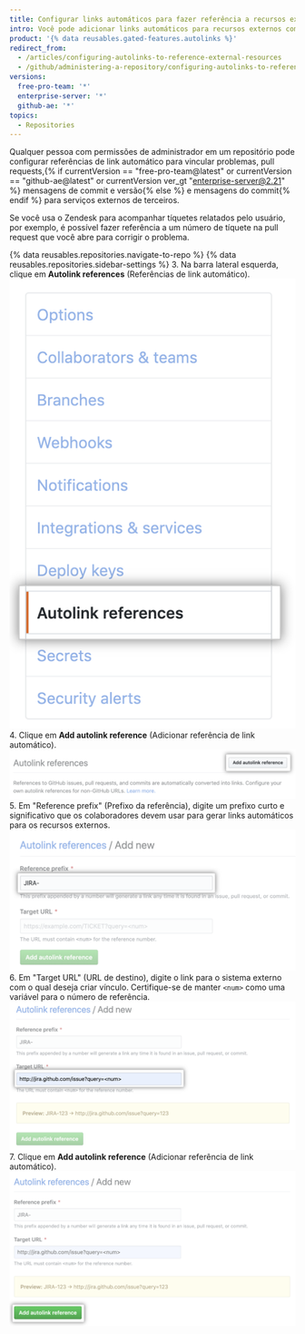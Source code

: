 ```yaml
---
title: Configurar links automáticos para fazer referência a recursos externos
intro: Você pode adicionar links automáticos para recursos externos como problemas do JIRA e tíquetes do Zendesk a fim de ajudar a otimizar o fluxo de trabalho.
product: '{% data reusables.gated-features.autolinks %}'
redirect_from:
  - /articles/configuring-autolinks-to-reference-external-resources
  - /github/administering-a-repository/configuring-autolinks-to-reference-external-resources
versions:
  free-pro-team: '*'
  enterprise-server: '*'
  github-ae: '*'
topics:
  - Repositories
---
```


Qualquer pessoa com permissões de administrador em um repositório pode configurar referências de link automático para vincular problemas, pull requests,{% if currentVersion == "free-pro-team@latest" or currentVersion == "github-ae@latest" or currentVersion ver_gt "enterprise-server@2.21" %} mensagens de commit e versão{% else %} e mensagens do commit{% endif %} para serviços externos de terceiros.

Se você usa o Zendesk para acompanhar tíquetes relatados pelo usuário, por exemplo, é possível fazer referência a um número de tíquete na pull request que você abre para corrigir o problema.

{% data reusables.repositories.navigate-to-repo %}
{% data reusables.repositories.sidebar-settings %}
3. Na barra lateral esquerda, clique em **Autolink references** (Referências de link automático). ![Guia Autolink references (Referências de link automático) na barra lateral esquerda](/assets/images/help/repository/autolink-references-tab.png)
4. Clique em **Add autolink reference** (Adicionar referência de link automático). ![Botão para preencher informações de referência de link automático](/assets/images/help/repository/add-autolink-reference-details.png)
5. Em "Reference prefix" (Prefixo da referência), digite um prefixo curto e significativo que os colaboradores devem usar para gerar links automáticos para os recursos externos. ![Campo para digitar abreviação de sistema externo](/assets/images/help/repository/add-reference-prefix-field.png)
6. Em "Target URL" (URL de destino), digite o link para o sistema externo com o qual deseja criar vínculo. Certifique-se de manter `<num>` como uma variável para o número de referência. ![Campo para digitar URL para sistema externo](/assets/images/help/repository/add-target-url-field.png)
7. Clique em **Add autolink reference** (Adicionar referência de link automático). ![Botão para adicionar referência de link automático](/assets/images/help/repository/add-autolink-reference.png)
